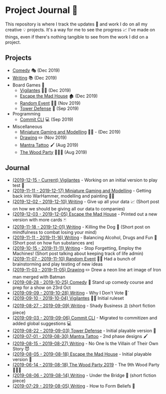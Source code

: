 # Project Journal 📖

This repository is where I track the updates 🔼 and work I do on all my creative 💡 projects. It's a way
for me to see the progress 📈 I've made on things, even if there's nothing tangible to see from the
work I did on a project.

## Projects

- [Comedy](projects/comedy.md) 🎭 (Dec 2019)
- [Writing](projects/writing.md) 📚 (Dec 2019)
- Board Games 🎲
  - [Vigilantes](projects/vigilantes.md) 🦹‍♂️ (Dec 2019)
  - [Escape the Mad House](projects/escape-the-mad-house.md) 🏚 (Dec 2019)
  - [Random Event](projects/random-event.md) 🧙‍♂️ (Nov 2019)
  - [Tower Defense](projects/tower-defense.md) 🗼 (Sep 2019)
- Programming
  - [Commit CLI](projects/commit.md) 💻 (Sep 2019)
- Miscellaneous
  - [Miniature Gaming and Modelling](projects/miniatures.md) 👨‍🎨 - (Dec 2019)
  - [Drawing](projects/drawing.md) ✏️ (Nov 2019)
  - [Mantra Tattoo](projects/mantra-tattoo.md) 🖌 (Aug 2019)
  - [The Wood Party](projects/the-wood-party.md) 🌲🔥🥳 (Aug 2019)

## Journal

<!--
- Order by end date
- Include a tag line after the link
- Ensure the link goes to the Update entry in the project file
- Something current in progress should have (in progress) written as the tag line
-->

- [(2019-12-15 - Current) Vigilantes](projects/vigilantes.md#current) - Working on an initial version to play test 🎲
- [(2019-11-11 - 2019-12-17) Miniature Gaming and Modelling](projects/miniatures.md#2019-11-11---2019-12-17) - Getting back into WarHammer, modelling and painting 👨‍🎨
- [(2019-12-02 - 2019-12-10) Writing](projects/writing.md#2019-12-02---2019-12-10) - Give up all your data 📈 (Short post on how we should be giving all our data to companies)
- [(2019-12-03 - 2019-12-05) Escape the Mad House](projects/escape-the-mad-house.md#2019-12-03---2019-12-05) - Printed out a new version with more cards 🃏
- [(2019-11-18 - 2019-12-01) Writing](projects/writing.md#2019-11-18---2019-12-01) - Killing the Dog 🐶 (Short post on mindfulness to combat losing your mind)
- [(2019-11-11 - 2019-11-16) Writing](projects/writing.md#2019-11-11---2019-11-16) - Balancing Alcohol, Drugs and Fun 🍻 (Short post on how fun substances are)
- [(2019-10-15 - 2019-11-11) Writing](projects/writing.md#2019-10-15---2019-11-11) - Stop Forgetting, Employ the Machines! (Short post talking about keeping track of life admin)
- [(2019-11-07 - 2019-11-10) Random Event](projects/random-event.md#2019-11-07---2019-11-10) 🧙‍♂️ Had a bunch of brainstorming and play testing of new ideas
- [(2019-11-03 - 2019-11-05) Drawing](projects/drawing.md#2019-11-03---2019-11-05) ✏️ Drew a neon line art image of Iron man merged with Batman
- [(2019-08-28 - 2019-10-25) Comedy](projects/comedy.md#courses) 🎤 Stand up comedy course and prep for a show on 23rd Oct
- [(2019-09-09 - 2019-10-28) Writing](projects/writing.md#2019-09-09---2019-10-28) - Why I Don't Vote 🚫`
- [(2019-09-10 - 2019-10-04) Vigilantes](projects/vigilantes.md#2019-09-10---2019-10-04) 🦹‍♂️ Initial ruleset
- [(2019-08-27 - 2019-09-09) Writing](projects/writing.md#2019-08-27---2019-09-09) - Shady Business ⛱ (short fiction piece)
- [(2019-09-03 - 2019-09-06) Commit CLI](projects/commit.md#2019-09-03---2019-09-06) - Migrated to commitizen and added global suggestions 💻
- [(2019-08-22 - 2019-09-03) Tower Defense](projects/tower-defense.md#2019-08-22---2019-09-03) - Initial playable version 🎲
- [(2019-07-01 - 2019-08-30) Mantra Tattoo](projects/mantra-tattoo.md#2019-07-01---2019-08-30) - 2nd phase designs 🖌
- [(2019-08-15 - 2019-08-27) Writing](projects/writing.md#2019-08-15---2019-08-27) - No One Is the Villain of Their Own Story 😈
- [(2019-08-05 - 2019-08-18) Escape the Mad House](projects/escape-the-mad-house.md#2019-08-05---2019-08-18) - Initial playable version 🎲
- [(2019-06-14 - 2019-08-18) The Wood Party 2019](projects/the-wood-party.md#2019-06-14---2019-08-18) - The 9th Wood Party 🌲🔥🥳
- [(2019-08-06 - 2019-08-14) Writing](projects/writing.md#2019-08-06---2019-08-14) - Under the Bridge 🌉 (short fiction piece)
- [(2019-07-29 - 2019-08-05) Writing](projects/writing.md#2019-07-29---2019-08-05) - How to Form Beliefs 🤔

